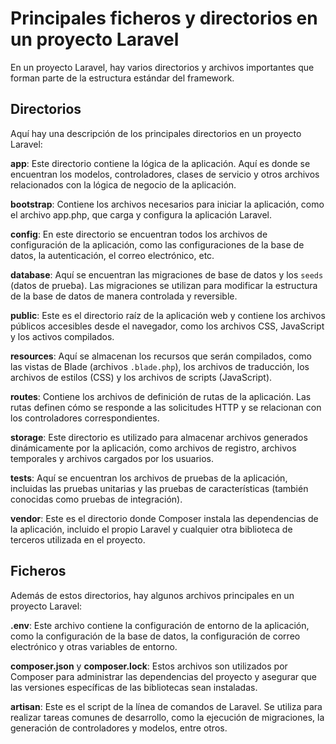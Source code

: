 # Principales ficheros y directorios en un proyecto Laravel

En un proyecto Laravel, hay varios directorios y archivos importantes que forman parte de la estructura estándar del framework.

## Directorios

Aquí hay una descripción de los principales directorios en un proyecto Laravel:

**app**: Este directorio contiene la lógica de la aplicación. Aquí es donde se encuentran los modelos, controladores, clases de servicio y otros archivos relacionados con la lógica de negocio de la aplicación.

**bootstrap**: Contiene los archivos necesarios para iniciar la aplicación, como el archivo app.php, que carga y configura la aplicación Laravel.

**config**: En este directorio se encuentran todos los archivos de configuración de la aplicación, como las configuraciones de la base de datos, la autenticación, el correo electrónico, etc.

**database**: Aquí se encuentran las migraciones de base de datos y los `seeds` (datos de prueba). Las migraciones se utilizan para modificar la estructura de la base de datos de manera controlada y reversible.

**public**: Este es el directorio raíz de la aplicación web y contiene los archivos públicos accesibles desde el navegador, como los archivos CSS, JavaScript y los activos compilados.

**resources**: Aquí se almacenan los recursos que serán compilados, como las vistas de Blade (archivos `.blade.php`), los archivos de traducción, los archivos de estilos (CSS) y los archivos de scripts (JavaScript).

**routes**: Contiene los archivos de definición de rutas de la aplicación. Las rutas definen cómo se responde a las solicitudes HTTP y se relacionan con los controladores correspondientes.

**storage**: Este directorio es utilizado para almacenar archivos generados dinámicamente por la aplicación, como archivos de registro, archivos temporales y archivos cargados por los usuarios.

**tests**: Aquí se encuentran los archivos de pruebas de la aplicación, incluidas las pruebas unitarias y las pruebas de características (también conocidas como pruebas de integración).

**vendor**: Este es el directorio donde Composer instala las dependencias de la aplicación, incluido el propio Laravel y cualquier otra biblioteca de terceros utilizada en el proyecto.

## Ficheros

Además de estos directorios, hay algunos archivos principales en un proyecto Laravel:

**.env**: Este archivo contiene la configuración de entorno de la aplicación, como la configuración de la base de datos, la configuración de correo electrónico y otras variables de entorno.

**composer.json** y **composer.lock**: Estos archivos son utilizados por Composer para administrar las dependencias del proyecto y asegurar que las versiones específicas de las bibliotecas sean instaladas.

**artisan**: Este es el script de la línea de comandos de Laravel. Se utiliza para realizar tareas comunes de desarrollo, como la ejecución de migraciones, la generación de controladores y modelos, entre otros.
